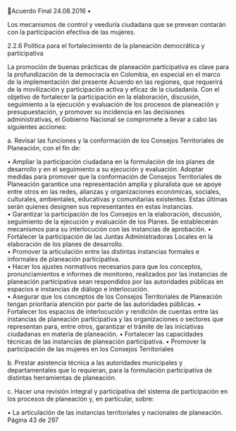 Acuerdo Final 
24.08.2016 
•

Los mecanismos de control y veeduría ciudadana que se prevean contarán con la participación 
efectiva de las mujeres. 

 
2.2.6 Política para el fortalecimiento de la planeación democrática y participativa 
 
La  promoción  de  buenas  prácticas  de  planeación  participativa  es  clave  para  la  profundización  de  la 
democracia  en  Colombia,  en  especial  en  el  marco  de  la  implementación  del  presente  Acuerdo  en  las 
regiones, que requerirá de la movilización y participación activa y eficaz de la ciudadanía. Con el objetivo 
de fortalecer la participación en la elaboración, discusión, seguimiento a la ejecución y evaluación de los 
procesos de planeación y presupuestación, y promover su incidencia en las decisiones administrativas, el 
Gobierno Nacional se compromete a llevar a cabo las siguientes acciones: 
 
 
a. Revisar las funciones y la conformación de los Consejos Territoriales de Planeación, con el fin de: 
 
• Ampliar la participación ciudadana en la formulación de los planes de desarrollo y en el 
seguimiento  a  su  ejecución  y  evaluación.  Adoptar  medidas  para  promover  que  la 
conformación  de  Consejos  Territoriales  de  Planeación  garantice  una  representación 
amplia  y  pluralista  que  se  apoye  entre  otros  en  las  redes,  alianzas  y  organizaciones 
económicas, sociales, culturales, ambientales, educativas y comunitarias existentes. Estas 
últimas serán quienes designen sus representantes en estas instancias.  
• Garantizar la participación de los Consejos en la elaboración, discusión, seguimiento de la 
ejecución y evaluación de los Planes. Se establecerán mecanismos para su interlocución 
con las instancias de aprobación. 
• Fortalecer la participación de las Juntas Administradoras Locales en la elaboración de los 
planes de desarrollo.   
• Promover la articulación entre las distintas instancias formales e informales de planeación 
participativa.  
• Hacer  los  ajustes  normativos  necesarios  para  que  los  conceptos,  pronunciamientos  e 
informes  de  monitoreo,  realizados  por  las  instancias  de  planeación  participativa  sean 
respondidos  por  las  autoridades  públicas  en  espacios  e  instancias  de  diálogo  e 
interlocución.  
• Asegurar que los conceptos de los Consejos Territoriales de Planeación tengan prioritaria 
atención por parte de las autoridades públicas. 
• Fortalecer  los  espacios  de  interlocución  y  rendición  de  cuentas  entre  las  instancias  de 
planeación  participativa  y  las  organizaciones  o  sectores  que  representan  para,  entre 
otros, garantizar el trámite de las iniciativas ciudadanas en materia de planeación. 
• Fortalecer las capacidades técnicas de las instancias de planeación participativa. 
• Promover la  participación de las mujeres en los Consejos Territoriales   
 
b. Prestar asistencia técnica a las autoridades municipales y departamentales que lo requieran, para 
la formulación participativa de distintas herramientas de planeación.  
 
c. Hacer  una  revisión  integral  y  participativa  del  sistema  de  participación  en  los  procesos  de 
planeación y, en particular, sobre:  
 
• La articulación de las instancias territoriales y nacionales de planeación. 
Página 43 de 297 
 

